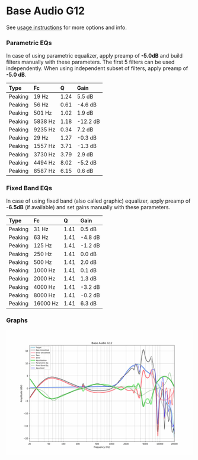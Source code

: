 # Base Audio G12
See [usage instructions](https://github.com/jaakkopasanen/AutoEq#usage) for more options and info.

### Parametric EQs
In case of using parametric equalizer, apply preamp of **-5.0dB** and build filters manually
with these parameters. The first 5 filters can be used independently.
When using independent subset of filters, apply preamp of **-5.0 dB**.

| Type    | Fc      |    Q | Gain     |
|:--------|:--------|:-----|:---------|
| Peaking | 19 Hz   | 1.24 | 5.5 dB   |
| Peaking | 56 Hz   | 0.61 | -4.6 dB  |
| Peaking | 501 Hz  | 1.02 | 1.9 dB   |
| Peaking | 5838 Hz | 1.18 | -12.2 dB |
| Peaking | 9235 Hz | 0.34 | 7.2 dB   |
| Peaking | 29 Hz   | 1.27 | -0.3 dB  |
| Peaking | 1557 Hz | 3.71 | -1.3 dB  |
| Peaking | 3730 Hz | 3.79 | 2.9 dB   |
| Peaking | 4494 Hz | 8.02 | -5.2 dB  |
| Peaking | 8587 Hz | 6.15 | 0.6 dB   |

### Fixed Band EQs
In case of using fixed band (also called graphic) equalizer, apply preamp of **-6.5dB**
(if available) and set gains manually with these parameters.

| Type    | Fc       |    Q | Gain    |
|:--------|:---------|:-----|:--------|
| Peaking | 31 Hz    | 1.41 | 0.5 dB  |
| Peaking | 63 Hz    | 1.41 | -4.8 dB |
| Peaking | 125 Hz   | 1.41 | -1.2 dB |
| Peaking | 250 Hz   | 1.41 | 0.0 dB  |
| Peaking | 500 Hz   | 1.41 | 2.0 dB  |
| Peaking | 1000 Hz  | 1.41 | 0.1 dB  |
| Peaking | 2000 Hz  | 1.41 | 1.3 dB  |
| Peaking | 4000 Hz  | 1.41 | -3.2 dB |
| Peaking | 8000 Hz  | 1.41 | -0.2 dB |
| Peaking | 16000 Hz | 1.41 | 6.3 dB  |

### Graphs
![](./Base%20Audio%20G12.png)